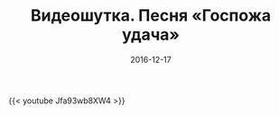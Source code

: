 ﻿---
title: "Видеошутка. Песня «Госпожа удача»"
description: "Этот клип сделан к программе, в которой сотрудники ГТРК демонстрировали что-нибудь им не вполне свойственное."
date: "2016-12-17"
categories:
    - "static"
---


{{< youtube Jfa93wb8XW4 >}}